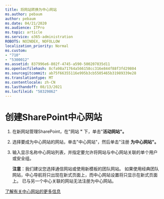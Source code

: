 ```yaml
---
title: 将网站转换为中心网站
ms.author: pebaum
author: pebaum
ms.date: 04/21/2020
ms.audience: ITPro
ms.topic: article
ms.service: o365-administration
ROBOTS: NOINDEX, NOFOLLOW
localization_priority: Normal
ms.custom:
- "710"
- "5300012"
ms.assetid: 837996e6-802f-4745-a590-500207835d11
ms.openlocfilehash: 8cfa98a71764a566158cc316e844f88f3fd29804
ms.sourcegitcommit: ab75f66355116e995b3cb5505465b31989339e28
ms.translationtype: MT
ms.contentlocale: zh-CN
ms.lasthandoff: 08/13/2021
ms.locfileid: "58329862"
---
```

# <a name="create-a-sharepoint-hub-site"></a>创建SharePoint中心网站

1. 在新网站管理SharePoint，在"网站 **"** 下，单击"**活动网站"。**

2. 选择要成为中心网站的网站，单击"中心网站"，然后单击"注册 **为中心网站"。**

3. 输入显示名称中心网站列表，并指定要允许将网站与中心网站关联的单个用户或安全组。

    **注意**：我们建议您选择通信网站或使用新模板的团队网站。 如果使用经典团队网站，中心导航将只出现在新式页面上，而中心网站设置将只显示在新式页面上。 已与另一个中心关联的网站无法注册为中心网站。
  
[了解有关中心网站的更多信息](https://go.microsoft.com/fwlink/?linkid=869149)
  